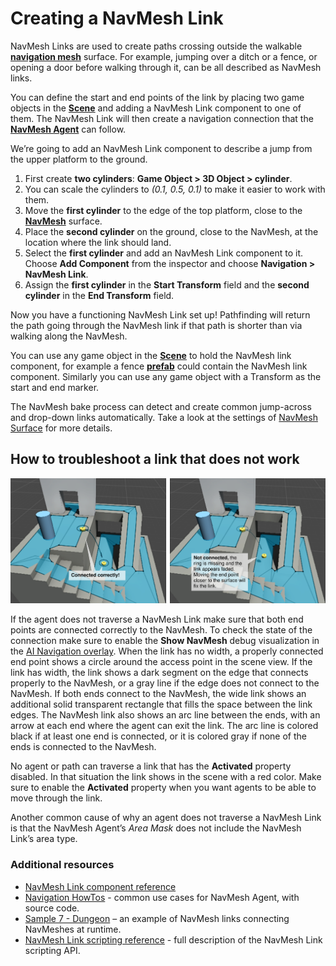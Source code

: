# Creating a NavMesh Link

NavMesh Links are used to create paths crossing outside the walkable [**navigation mesh**][2] surface. For example, jumping over a ditch or a fence, or opening a door before walking through it, can be all described as NavMesh links.

You can define the start and end points of the link by placing two game objects in the [**Scene**][3] and adding a NavMesh Link component to one of them. The NavMesh Link will then create a navigation connection that the [**NavMesh Agent**](./NavMeshAgent.md) can follow.

We’re going to add an NavMesh Link component to describe a jump from the upper platform to the ground.

1. First create **two cylinders**: **Game Object > 3D Object > cylinder**.
2. You can scale the cylinders to _(0.1, 0.5, 0.1)_ to make it easier to work with them.
3. Move the **first cylinder** to the edge of the top platform, close to the [**NavMesh**][2] surface.
4. Place the **second cylinder** on the ground, close to the NavMesh, at the location where the link should land.
5. Select the **first cylinder** and add an NavMesh Link component to it. Choose **Add Component** from the inspector and choose **Navigation > NavMesh Link**.
6. Assign the **first cylinder** in the **Start Transform** field and the **second cylinder** in the **End Transform** field.

Now you have a functioning NavMesh Link set up! Pathfinding will return the path going through the NavMesh link if that path is shorter than via walking along the NavMesh.

You can use any game object in the [**Scene**][3] to hold the NavMesh link component, for example a fence [**prefab**][4] could contain the NavMesh link component. Similarly you can use any game object with a Transform as the start and end marker.

The NavMesh bake process can detect and create common jump-across and drop-down links automatically. Take a look at the settings of [NavMesh Surface](./NavMeshSurface.md) for more details.

## How to troubleshoot a link that does not work

![](./Images/OffMeshLinkDebug.svg)

If the agent does not traverse a NavMesh Link make sure that both end points are connected correctly to the NavMesh. To check the state of the connection make sure to enable the **Show NavMesh** debug visualization in the [AI Navigation overlay](./NavigationOverlay.md). When the link has no width, a properly connected end point shows a circle around the access point in the scene view. If the link has width, the link shows a dark segment on the edge that connects properly to the NavMesh, or a gray line if the edge does not connect to the NavMesh. If both ends connect to the NavMesh, the wide link shows an additional solid transparent rectangle that fills the space between the link edges. The NavMesh link also shows an arc line between the ends, with an arrow at each end where the agent can exit the link. The arc line is colored black if at least one end is connected, or it is colored gray if none of the ends is connected to the NavMesh.

No agent or path can traverse a link that has the **Activated** property disabled. In that situation the link shows in the scene with a red color. Make sure to enable the **Activated** property when you want agents to be able to move through the link.

Another common cause of why an agent does not traverse a NavMesh Link is that the NavMesh Agent’s _Area Mask_ does not include the NavMesh Link’s area type.

### Additional resources

- [NavMesh Link component reference](./NavMeshLink.md)
- [Navigation HowTos](./NavHowTos.md) - common use cases for NavMesh Agent, with source code.
- [Sample 7 - Dungeon](./Samples.md) – an example of NavMesh links connecting NavMeshes at runtime.
- [NavMesh Link scripting reference](../api/Unity.AI.Navigation.NavMeshLink.html) - full description of the NavMesh Link scripting API.

[2]: ./Glossary.md#navmesh "A mesh that Unity generates to approximate the walkable areas and obstacles in your environment for path finding and AI-controlled navigation."
[3]: https://docs.unity3d.com/Manual/CreatingScenes.html "A Scene contains the environments and menus of your game. Think of each unique Scene file as a unique level. In each Scene, you place your environments, obstacles, and decorations, essentially designing and building your game in pieces."
[4]: https://docs.unity3d.com/Manual/Prefabs.html "An asset type that allows you to store a GameObject complete with components and properties. The prefab acts as a template from which you can create new object instances in the scene."

